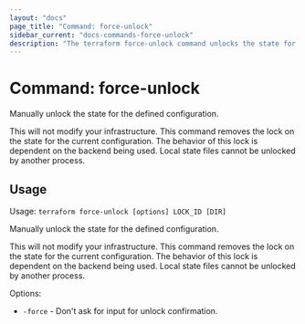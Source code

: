 ```yaml
---
layout: "docs"
page_title: "Command: force-unlock"
sidebar_current: "docs-commands-force-unlock"
description: "The terraform force-unlock command unlocks the state for a configuration. It does not modify your infrastructure."
---
```


# Command: force-unlock

Manually unlock the state for the defined configuration.

This will not modify your infrastructure. This command removes the lock on the
state for the current configuration. The behavior of this lock is dependent
on the backend being used. Local state files cannot be unlocked by another
process.

## Usage

Usage: `terraform force-unlock [options] LOCK_ID [DIR]`

Manually unlock the state for the defined configuration.

This will not modify your infrastructure. This command removes the lock on the
state for the current configuration. The behavior of this lock is dependent
on the backend being used. Local state files cannot be unlocked by another
process.

Options:

- `-force` - Don't ask for input for unlock confirmation.
